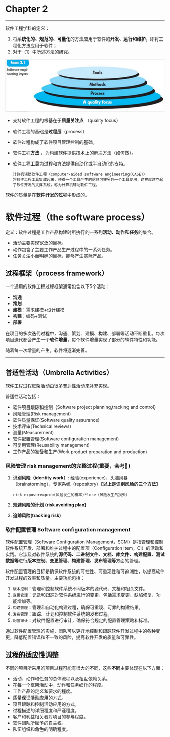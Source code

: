 # Chapter 2

---

软件工程学科的定义：

1. 将系**统化的、规范的、可量化**的方法应用于软件的**开发、运行和维护**，即将工程化方法应用于软件；
2. 对于（1）中所述方法的研究。

![Software engineering layers](/软件工程/img/Software%20engineering%20layers.png)

- 支持软件工程的根基在于**质量关注点** （quality focus）
- 软件工程的基础是**过程层**（process）
- 软件过程构成了软件项目管理控制的基础。
- 软件工程**方法** ，为构建软件提供技术上的解决方法（如何做）。
- 软件工程**工具**为过程和方法提供自动化或半自动化的支持。
  
  ```
  计算机辅助软件工程（computer-aided software engineering(CASE)）
  将软件工程工具集成起来，使得一个工具产生的信息可被另外一个工具使用，这样就建立起了软件开发的支撑系统，称为计算机辅助软件工程。
  ```

软件的质量是在**软件开发的过程**中形成的。  

# 软件过程（the software process）

定义：软件过程是工作产品构建时所执行的一系列**活动、动作和任务**的集合。  

- 活动主要实现宽泛的目标。
- 动作包含了主要工作产品生产过程中的一系列任务。
- 任务关注小而明确的目标，能够产生实际产品。

## 过程框架（process framework）

一个通用的软件工程过程框架通常包含以下5个活动：  

- **沟通** 
- **策划**
- **建模**：需求建模+设计建模  
- **构建**：编码+测试
- **部署**

在项目的多次迭代过程中，沟通、策划、建模、构建、部署等活动不断重复。每次项目迭代都会产生一个**软件增量**，每个软件增量实现了部分的软件特性和功能。  

随着每一次增量的产生，软件将逐渐完善。

---

## 普适性活动（Umbrella Activities）

软件工程过程框架活动由很多普适性活动来补充实现。  

普适性活动包括：

- 软件项目跟踪和控制（Software project planning,tracking and control）
- 风险管理(Risk management)
- 软件质量保证(Software quality assurance)
- 技术评审(Technical reviews)
- 测量(Measurement)
- 软件配置管理(Software configuration management)
- 可复用管理(Reusability management)
- 工作产品的准备和生产(Work product preparation and production)

### 风险管理 risk management的完整过程(重要，会考🌟)

1. **识别风险（identity work）**: 经验(experience)，头脑风暴（brainstorming），专家系统（repository）**【以上是识别风险的三个方法】**  
   
   ```risk exposure=prob(风险发生的概率)*lose（风险发生的损失）```

2. **规避风险的计划 (risk avoiding plan)** 
   
3. **追踪风险(tracking risk)** 

### 软件配置管理 Software configuration management

软件配置管理（Software Configuration Management，SCM）是指管理和控制软件系统开发、部署和维护过程中的配置项（Configuration Item，CI）的活动和实践。它涉及对软件系统的**源代码、二进制文件、文档、库文件、构建配置、测试数据等**进行**版本控制、变更管理、构建管理、发布管理等**方面的管理。

软件配置管理的目标是确保软件系统的可控性、可重现性和可追溯性，以提高软件开发过程的效率和质量。主要功能包括：

1. ```版本控制```：管理和控制软件系统不同版本的源代码、文档和相关文件。
2. ```变更管理```：记录和跟踪对软件系统进行的变更，包括需求变更、缺陷修复、功能增加等。
3. ```构建管理```：管理和自动化构建过程，确保可重现、可靠的构建结果。
4. ```发布管理```：跟踪、计划和控制软件系统的发布过程。
5. ```配置审计```：对软件配置进行审计，确保符合规定的配置管理策略和标准。

通过软件配置管理的实施，团队可以更好地控制和跟踪软件开发过程中的各种变更，降低配置错误和不一致的风险，提高软件开发的质量和可靠性。

## 过程的适应性调整

不同的项目所采用的项目过程可能有很大的不同，这些**不同**主要体现在以下方面：

- 活动、动作和任务的总体流程以及相互依赖关系。
- 在每一个框架活动中，动作和任务细化的程度。
- 工作产品的定义和要求的程度。
- 质量保证活动应用的方式。
- 项目跟踪和控制活动应用的方式。
- 过程描述的详细程度和严谨程度。
- 客户和利益相关者对项目的参与程度。
- 软件团队所赋予的自主权。
- 队伍组织和角色的明确程度。